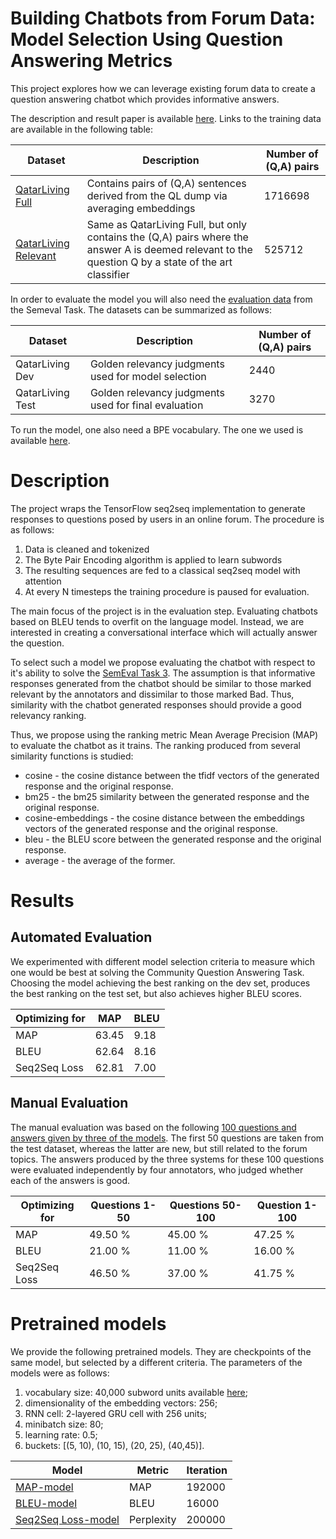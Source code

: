 # Building Chatbots from Forum Data: Model Selection Using Question Answering Metrics

This project explores how we can leverage existing forum data to create a question answering chatbot which provides informative
answers. 

The description and result paper is available [here](https://drive.google.com/open?id=0BxYLkQRqdXrcdEQxZTVURllfNFU).
Links to the training data are available in the following table:

| Dataset           | Description   | Number of (Q,A) pairs
| -------------     | ------------- | -------------
| [QatarLiving Full](https://drive.google.com/open?id=0BxYLkQRqdXrcVHI4UmJEYWFMUEE)  | Contains pairs of (Q,A) sentences derived from the QL dump via averaging embeddings| 1716698
| [QatarLiving Relevant](https://drive.google.com/file/d/0BxYLkQRqdXrcelctZUJtT2hhdGc/view?usp=sharing)  | Same as QatarLiving Full, but only contains the (Q,A) pairs where the answer A is deemed relevant to the question Q by a state of the art classifier| 525712


In order to evaluate the model you will also need the [evaluation data](http://alt.qcri.org/semeval2016/task3/data/uploads/semeval2016-task3-cqa-ql-traindev-v3.2.zip) from the Semeval Task. The datasets can be summarized as follows:

| Dataset           | Description   | Number of (Q,A) pairs
| -------------     | ------------- | -------------
| QatarLiving Dev   | Golden relevancy judgments used for model selection | 2440
| QatarLiving Test  | Golden relevancy judgments used for final evaluation| 3270


To run the model, one also need a BPE vocabulary. The one we used is available [here](https://drive.google.com/file/d/0BxYLkQRqdXrcWTNiaW5HVWYtcHc/view?usp=sharing).

# Description
The project wraps the TensorFlow seq2seq implementation to generate responses to questions posed by users in an online forum.
The procedure is as follows:
1. Data is cleaned and tokenized
2. The Byte Pair Encoding algorithm is applied to learn subwords
3. The resulting sequences are fed to a classical seq2seq model with attention
4. At every N timesteps the training procedure is paused for evaluation.

The main focus of the project is in the evaluation step. Evaluating chatbots based on BLEU tends to overfit on the language model.
Instead, we are interested in creating a conversational interface which will actually answer the question.

To select such a model we propose evaluating the chatbot with respect to it's ability to solve the [SemEval Task 3](http://alt.qcri.org/semeval2017/task3/). The assumption is that informative
responses generated from the chatbot should be similar to those marked relevant by the annotators and dissimilar to those marked Bad. Thus, similarity
with the chatbot generated responses should provide a good relevancy ranking. 

Thus, we propose using the ranking metric Mean Average Precision (MAP) to evaluate the chatbot as it trains. The ranking produced from several similarity functions is studied:
 - cosine - the cosine distance between the tfidf vectors of the generated response and the original response.
 - bm25 - the bm25 similarity between the generated response and the original response.
 - cosine-embeddings - the cosine distance between the embeddings vectors of the generated response and the original response.
 - bleu - the BLEU score between the generated response and the original response.
 - average - the average of the former. 
 
# Results

## Automated Evaluation

We experimented with different model selection criteria to measure which one would be best at solving the Community Question Answering Task. Choosing the model achieving the best ranking on the dev set, produces the best ranking on the test set, but also achieves higher BLEU scores.

| Optimizing for | MAP            | BLEU |
| -------------- | ---------------| -----------------|
| MAP            |  63.45         |  9.18            |
| BLEU           |  62.64         |   8.16           |
| Seq2Seq Loss   |  62.81         |   7.00           |

## Manual Evaluation

The manual evaluation was based on the following [100 questions and answers given by three of the models](https://drive.google.com/open?id=1tuaAPOlqyOC5qeyLinx52HKIN9ohZqre1j0bxh2ERl8). The first 50 questions are taken from the test dataset,
whereas the latter are new, but still related to the forum topics. The answers produced by the three systems for these 100 questions were evaluated independently by four annotators, who judged whether each of the answers is good.

| Optimizing for | Questions 1-50 | Questions 50-100 | Question 1-100 |
| -------------- | ---------------| -----------------| -------------- |
| MAP            |  49.50 %       |  45.00 %         | 47.25 %        |
| BLEU           | 21.00 %        | 11.00 %          | 16.00 %        |
| Seq2Seq Loss   | 46.50 %        | 37.00 %          | 41.75 %        | 



# Pretrained models

We provide the following pretrained models. They are checkpoints of the same model, but selected by a different criteria. The parameters of the models were as follows:

1. vocabulary size: 40,000 subword units available [here](https://drive.google.com/open?id=0BxYLkQRqdXrcWTNiaW5HVWYtcHc);
2. dimensionality of the embedding vectors: 256;
3. RNN cell: 2-layered GRU cell with 256 units; 
4. minibatch size: 80; 
5. learning rate: 0.5; 
6. buckets: [(5, 10), (10, 15), (20, 25), (40,45)].


| Model | Metric | Iteration | 
| ------------------| ---------------| -----------------|
| [MAP-model](https://drive.google.com/open?id=0BxYLkQRqdXrcOXBUQi0yUjZ6Y2s)          |  MAP      |  192000         | 
| [BLEU-model](https://drive.google.com/open?id=0BxYLkQRqdXrcWFRkLUF0NlBXV00)         | BLEU         |  16000        | 
| [Seq2Seq Loss-model](https://drive.google.com/open?id=0BxYLkQRqdXrcVVRqWnVOTE1Ta3M) | Perplexity        | 200000          | 



